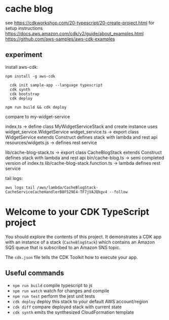 # cache blog

see https://cdkworkshop.com/20-typescript/20-create-project.html for setup instructions
https://docs.aws.amazon.com/cdk/v2/guide/about_examples.html
https://github.com/aws-samples/aws-cdk-examples

## experiment

install aws-cdk:

```
npm install -g aws-cdk
```

```
  cdk init sample-app --language typescript
  cdk synth
  cdk bootstrap
  cdk deploy
```

```
npm run build && cdk deploy
```

compare to my-widget-service

index.ts -> define class MyWidgetServiceStack and create instance
                uses widget_service.WidgetService
widget_service.ts -> export class WidgetService extends Construct 
                defines stack with lambda and rest api
resources/widgets.js -> defines rest service

lib/cache-blog-stack.ts -> export class CacheBlogStack extends Construct
                defines stack with lambda and rest api
 bin/cache-blog.ts -> semi completed version of index.ts
lib/cache-blog-stack.function.ts -> lambda defines rest service

tail logs:

```
aws logs tail /aws/lambda/CacheBlogStack-CacheServiceCacheHandlerB8F529E4-TF7jVAJQkgv4 --follow
```

# Welcome to your CDK TypeScript project

You should explore the contents of this project. It demonstrates a CDK app with an instance of a stack (`CacheBlogStack`)
which contains an Amazon SQS queue that is subscribed to an Amazon SNS topic.

The `cdk.json` file tells the CDK Toolkit how to execute your app.

## Useful commands

* `npm run build`   compile typescript to js
* `npm run watch`   watch for changes and compile
* `npm run test`    perform the jest unit tests
* `cdk deploy`      deploy this stack to your default AWS account/region
* `cdk diff`        compare deployed stack with current state
* `cdk synth`       emits the synthesized CloudFormation template
